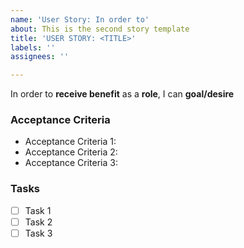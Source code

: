 ```yaml
---
name: 'User Story: In order to'
about: This is the second story template
title: 'USER STORY: <TITLE>'
labels: ''
assignees: ''

---
```


In order to **receive benefit** as a **role**, I can **goal/desire**

### Acceptance Criteria

* Acceptance Criteria 1:
* Acceptance Criteria 2:
* Acceptance Criteria 3:

### Tasks
- [ ] Task 1
- [ ] Task 2
- [ ] Task 3
